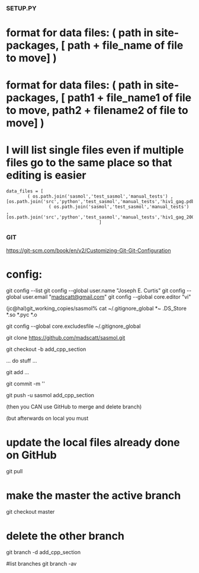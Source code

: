 
### SETUP.PY ###

# format for data files:  ( path in site-packages, [ path + file_name of file to move] )
# format for data files:  ( path in site-packages, [ path1 + file_name1 of file to move, path2 + filename2 of file to move] )
# I will list single files even if multiple files go to the same place so that editing is easier

    data_files = [
            ( os.path.join('sasmol','test_sasmol','manual_tests') , [os.path.join('src','python','test_sasmol','manual_tests','hiv1_gag.pdb')]),
                    ( os.path.join('sasmol','test_sasmol','manual_tests') , [os.path.join('src','python','test_sasmol','manual_tests','hiv1_gag_200_frames.dcd')])
                                       ]



### GIT ###

https://git-scm.com/book/en/v2/Customizing-Git-Git-Configuration

# config:

git config --list
git config --global user.name "Joseph E. Curtis"
git config --global user.email "madscatt@gmail.com"
git config --global core.editor "vi"

(jc@hal)git_working_copies/sasmol% cat ~/.gitignore_global 
*~
.DS_Store
*.so
*.pyc
*.o

git config --global core.excludesfile ~/.gitignore_global 


git clone https://github.com/madscatt/sasmol.git


git checkout -b add_cpp_section

... do stuff ...

git add ...

git commit -m ''

git push -u sasmol add_cpp_section


(then you CAN use GitHub to merge and delete branch)

(but afterwards on local you must

# update the local files already done on GitHub
git pull

# make the master the active branch
git checkout master

# delete the other branch
git branch -d add_cpp_section

#list branches
git branch -av
     
